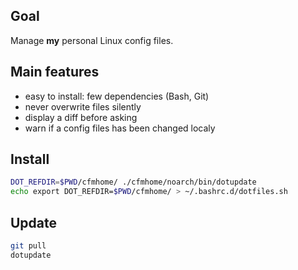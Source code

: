 ## Goal

Manage **my** personal Linux config files.

## Main features

- easy to install: few dependencies (Bash, Git)
- never overwrite files silently
- display a diff before asking
- warn if a config files has been changed localy

## Install

```sh
DOT_REFDIR=$PWD/cfmhome/ ./cfmhome/noarch/bin/dotupdate
echo export DOT_REFDIR=$PWD/cfmhome/ > ~/.bashrc.d/dotfiles.sh
```
## Update

```sh
git pull 
dotupdate
```

